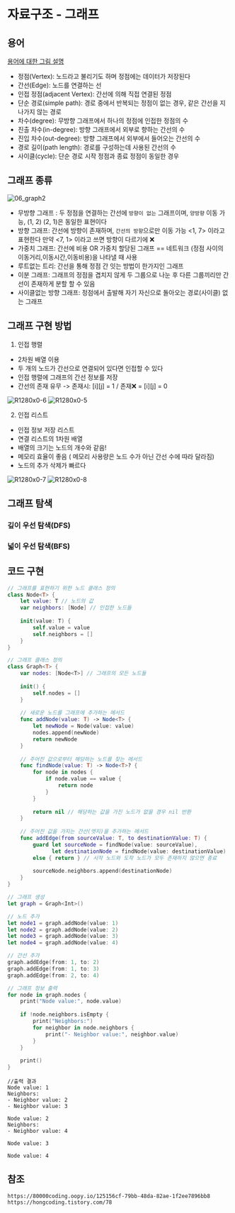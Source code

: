 # 자료구조 - 그래프 

## 용어
[용어에 대한 그림 설명](https://hongcoding.tistory.com/78)
* 정점(Vertex): 노드라고 불리기도 하며 정점에는 데이터가 저장된다
* 간선(Edge): 노드를 연결하는 선
* 인접 정점(adjacent Vertex): 간선에 의해 직접 연결된 정점 
* 단순 경로(simple path): 경로 중에서 반복되는 정점이 없는 경우, 같은 간선을 지나가지 않는 경로 
* 차수(degree): 무방향 그래프에서 하나의 정점에 인접한 정점의 수 
* 진출 차수(in-degree): 방향 그래프에서 외부로 향하는 간선의 수
* 진입 차수(out-degree): 방향 그래프에서 외부에서 들어오는 간선의 수
* 경로 길이(path length): 경로를 구성하는데 사용된 간선의 수 
* 사이클(cycle): 단순 경로 시작 정점과 종료 정점이 동일한 경우

## 그래프 종류
![06_graph2](https://github.com/Luna828/CS-Study/assets/93186591/7e24b1b9-fecd-407e-919e-79b3ffb967ad)
* 무방향 그래프 : 두 정점을 연결하는 간선에 `방향이 없는` 그래프이며, `양방향` 이동 가능, (1, 2) (2, 1)은 동일한 표현이다
* 방향 그래프: 간선에 방향이 존재하며, `간선의 방향`으로만 이동 가능 <1, 7> 이라고 표현한다 만약 <7, 1> 이라고 쓰면 방향이 다르기에 ❌
* 가중치 그래프: 간선에 비용 OR 가중치 할당된 그래프 == 네트워크 (정점 사이의 이동거리,이동시간,이동비용)을 나타낼 때 사용
* 루트없는 트리: 간선을 통해 정점 간 잇는 방법이 한가지인 그래프 
* 이분 그래프: 그래프의 정점을 겹치지 않게 두 그룹으로 나눈 후 다른 그룹끼리만 간선이 존재하게 분할 할 수 있음
* 사이클없는 방향 그래프: 정점에서 출발해 자기 자신으로 돌아오는 경로(사이클) 없는 그래프

## 그래프 구현 방법
1. 인접 행렬
 - 2차원 배열 이용
 - 두 개의 노드가 간선으로 연결되어 있다면 인접할 수 있다
 - 인접 행렬에 그래프의 간선 정보를 저장
 - 간선의 존재 유무 -> 존재시: [i][j] = 1 / 존재❌ = [i][j] = 0

![R1280x0-6](https://github.com/Luna828/CS-Study/assets/93186591/552c94cf-a62f-4044-ad93-d30658944d66)
![R1280x0-5](https://github.com/Luna828/CS-Study/assets/93186591/8082dbdf-ebbb-4e2b-b5c3-8fd07bd31da7)

2. 인접 리스트
 - 인접 정보 저장 리스트
 - 연결 리스트의 1차원 배열
 - 배열의 크기는 노드의 개수와 같음!
 - 메모리 효율이 좋음 ( 메모리 사용량은 노드 수가 아닌 간선 수에 따라 달라짐)
 - 노드의 추가 삭제가 빠르다

![R1280x0-7](https://github.com/Luna828/CS-Study/assets/93186591/83f8f6b0-d3bf-4184-9222-4834242853aa)
![R1280x0-8](https://github.com/Luna828/CS-Study/assets/93186591/011b468f-8b0a-41e2-808b-27c3f4975c40)

 
## 그래프 탐색

### 깊이 우선 탐색(DFS)



### 넓이 우선 탐색(BFS)



## 코드 구현
```swift
// 그래프를 표현하기 위한 노드 클래스 정의
class Node<T> {
    let value: T // 노드의 값
    var neighbors: [Node] // 인접한 노드들
    
    init(value: T) {
        self.value = value
        self.neighbors = []
    }
}

// 그래프 클래스 정의
class Graph<T> {
    var nodes: [Node<T>] // 그래프의 모든 노드들
    
    init() {
        self.nodes = []
    }
    
    // 새로운 노드를 그래프에 추가하는 메서드
    func addNode(value: T) -> Node<T> {
        let newNode = Node(value: value)
        nodes.append(newNode)
        return newNode
    }
    
    // 주어진 값으로부터 해당하는 노드를 찾는 메서드
    func findNode(value: T) -> Node<T>? {
        for node in nodes {
            if node.value == value {
                return node
            }
        }
        
        return nil // 해당하는 값을 가진 노드가 없을 경우 nil 반환
    }
    
    // 주어진 값을 가지는 간선(엣지)을 추가하는 메서드
	func addEdge(from sourceValue: T, to destinationValue: T) {
		guard let sourceNode = findNode(value: sourceValue),
			  let destinationNode = findNode(value: destinationValue)
		else { return } // 시작 노드와 도착 노드가 모두 존재하지 않으면 종료
		
		sourceNode.neighbors.append(destinationNode)
	}
}

// 그래프 생성
let graph = Graph<Int>()

// 노드 추가
let node1 = graph.addNode(value: 1)
let node2 = graph.addNode(value: 2)
let node3 = graph.addNode(value: 3)
let node4 = graph.addNode(value: 4)

// 간선 추가
graph.addEdge(from: 1, to: 2)
graph.addEdge(from: 1, to: 3)
graph.addEdge(from: 2, to: 4)

// 그래프 정보 출력
for node in graph.nodes {
    print("Node value:", node.value)
    
    if !node.neighbors.isEmpty {
        print("Neighbors:")
        for neighbor in node.neighbors {
            print("- Neighbor value:", neighbor.value)
        }
    }
    
    print()
}

```
```text
//출력 결과
Node value: 1
Neighbors:
- Neighbor value: 2
- Neighbor value: 3

Node value: 2
Neighbors:
- Neighbor value: 4

Node value: 3

Node value: 4

```

## 참조
```text
https://80000coding.oopy.io/125156cf-79bb-48da-82ae-1f2ee7896bb8
https://hongcoding.tistory.com/78
```
